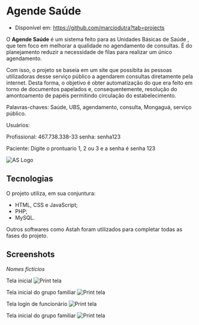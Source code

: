 # Agende Saúde

  * Disponível em: https://github.com/marciodutra?tab=projects

  O **Agende Saúde** é um sistema feito para as Unidades Básicas de Saúde , que tem foco em melhorar a qualidade no agendamento de consultas. É do planejamento reduzir a necessidade de filas para realizar um único agendamento.
  
  Com isso, o projeto se baseia em um site que possibita às pessoas utilizadoras desse serviço público a agendarem consultas diretamente pela internet. Desta forma, o objetivo é obter automatização do que era feito em torno de documentos papelados e, consequentemente, resolução do amontoamento de papéis permitindo circulação do estabelecimento.
  
Palavras-chaves: Saúde, UBS, agendamento, consulta, Mongaguá, serviço público.

Usuários:

Profissional: 467.738.338-33 senha: senha123

Paciente: Digite o prontuario 1, 2 ou 3 e a senha é senha 123

![AS Logo](Agende%20Saúde/IMG/ASLogo.png)

## Tecnologias ##

O projeto utiliza, em sua conjuntura:
  * HTML, CSS e JavaScript;
  * PHP;
  * MySQL.
 
Outros softwares como Astah foram utilizados para completar todas as fases do projeto.

## Screenshots ##

_Nomes fictícios_

Tela inicial
![Print tela](https://i.imgur.com/OGLWvSt.png)

Tela inicial do grupo familiar
![Print tela](https://i.imgur.com/2adaegM.png)

Tela login de funcionário
![Print tela](https://i.imgur.com/8U9a9Yp.png)

Tela inicial do grupo familiar
![Print tela](https://i.imgur.com/QJvvtyO.png)


